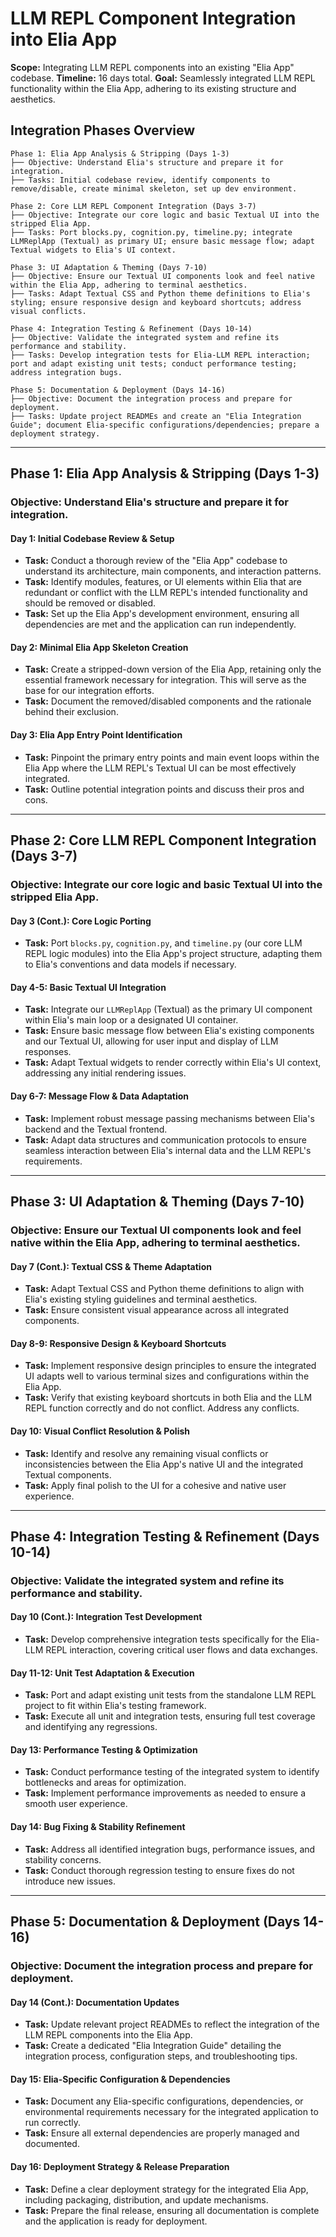 # LLM REPL Component Integration into Elia App

**Scope:** Integrating LLM REPL components into an existing "Elia App" codebase.
**Timeline:** 16 days total.
**Goal:** Seamlessly integrated LLM REPL functionality within the Elia App, adhering to its existing structure and aesthetics.

## Integration Phases Overview

```
Phase 1: Elia App Analysis & Stripping (Days 1-3)
├── Objective: Understand Elia's structure and prepare it for integration.
├── Tasks: Initial codebase review, identify components to remove/disable, create minimal skeleton, set up dev environment.

Phase 2: Core LLM REPL Component Integration (Days 3-7)
├── Objective: Integrate our core logic and basic Textual UI into the stripped Elia App.
├── Tasks: Port blocks.py, cognition.py, timeline.py; integrate LLMReplApp (Textual) as primary UI; ensure basic message flow; adapt Textual widgets to Elia's UI context.

Phase 3: UI Adaptation & Theming (Days 7-10)
├── Objective: Ensure our Textual UI components look and feel native within the Elia App, adhering to terminal aesthetics.
├── Tasks: Adapt Textual CSS and Python theme definitions to Elia's styling; ensure responsive design and keyboard shortcuts; address visual conflicts.

Phase 4: Integration Testing & Refinement (Days 10-14)
├── Objective: Validate the integrated system and refine its performance and stability.
├── Tasks: Develop integration tests for Elia-LLM REPL interaction; port and adapt existing unit tests; conduct performance testing; address integration bugs.

Phase 5: Documentation & Deployment (Days 14-16)
├── Objective: Document the integration process and prepare for deployment.
├── Tasks: Update project READMEs and create an "Elia Integration Guide"; document Elia-specific configurations/dependencies; prepare a deployment strategy.
```

---

## Phase 1: Elia App Analysis & Stripping (Days 1-3)

### Objective: Understand Elia's structure and prepare it for integration.

#### Day 1: Initial Codebase Review & Setup
- **Task:** Conduct a thorough review of the "Elia App" codebase to understand its architecture, main components, and interaction patterns.
- **Task:** Identify modules, features, or UI elements within Elia that are redundant or conflict with the LLM REPL's intended functionality and should be removed or disabled.
- **Task:** Set up the Elia App's development environment, ensuring all dependencies are met and the application can run independently.

#### Day 2: Minimal Elia App Skeleton Creation
- **Task:** Create a stripped-down version of the Elia App, retaining only the essential framework necessary for integration. This will serve as the base for our integration efforts.
- **Task:** Document the removed/disabled components and the rationale behind their exclusion.

#### Day 3: Elia App Entry Point Identification
- **Task:** Pinpoint the primary entry points and main event loops within the Elia App where the LLM REPL's Textual UI can be most effectively integrated.
- **Task:** Outline potential integration points and discuss their pros and cons.

---

## Phase 2: Core LLM REPL Component Integration (Days 3-7)

### Objective: Integrate our core logic and basic Textual UI into the stripped Elia App.

#### Day 3 (Cont.): Core Logic Porting
- **Task:** Port `blocks.py`, `cognition.py`, and `timeline.py` (our core LLM REPL logic modules) into the Elia App's project structure, adapting them to Elia's conventions and data models if necessary.

#### Day 4-5: Basic Textual UI Integration
- **Task:** Integrate our `LLMReplApp` (Textual) as the primary UI component within Elia's main loop or a designated UI container.
- **Task:** Ensure basic message flow between Elia's existing components and our Textual UI, allowing for user input and display of LLM responses.
- **Task:** Adapt Textual widgets to render correctly within Elia's UI context, addressing any initial rendering issues.

#### Day 6-7: Message Flow & Data Adaptation
- **Task:** Implement robust message passing mechanisms between Elia's backend and the Textual frontend.
- **Task:** Adapt data structures and communication protocols to ensure seamless interaction between Elia's internal data and the LLM REPL's requirements.

---

## Phase 3: UI Adaptation & Theming (Days 7-10)

### Objective: Ensure our Textual UI components look and feel native within the Elia App, adhering to terminal aesthetics.

#### Day 7 (Cont.): Textual CSS & Theme Adaptation
- **Task:** Adapt Textual CSS and Python theme definitions to align with Elia's existing styling guidelines and terminal aesthetics.
- **Task:** Ensure consistent visual appearance across all integrated components.

#### Day 8-9: Responsive Design & Keyboard Shortcuts
- **Task:** Implement responsive design principles to ensure the integrated UI adapts well to various terminal sizes and configurations within the Elia App.
- **Task:** Verify that existing keyboard shortcuts in both Elia and the LLM REPL function correctly and do not conflict. Address any conflicts.

#### Day 10: Visual Conflict Resolution & Polish
- **Task:** Identify and resolve any remaining visual conflicts or inconsistencies between the Elia App's native UI and the integrated Textual components.
- **Task:** Apply final polish to the UI for a cohesive and native user experience.

---

## Phase 4: Integration Testing & Refinement (Days 10-14)

### Objective: Validate the integrated system and refine its performance and stability.

#### Day 10 (Cont.): Integration Test Development
- **Task:** Develop comprehensive integration tests specifically for the Elia-LLM REPL interaction, covering critical user flows and data exchanges.

#### Day 11-12: Unit Test Adaptation & Execution
- **Task:** Port and adapt existing unit tests from the standalone LLM REPL project to fit within Elia's testing framework.
- **Task:** Execute all unit and integration tests, ensuring full test coverage and identifying any regressions.

#### Day 13: Performance Testing & Optimization
- **Task:** Conduct performance testing of the integrated system to identify bottlenecks and areas for optimization.
- **Task:** Implement performance improvements as needed to ensure a smooth user experience.

#### Day 14: Bug Fixing & Stability Refinement
- **Task:** Address all identified integration bugs, performance issues, and stability concerns.
- **Task:** Conduct thorough regression testing to ensure fixes do not introduce new issues.

---

## Phase 5: Documentation & Deployment (Days 14-16)

### Objective: Document the integration process and prepare for deployment.

#### Day 14 (Cont.): Documentation Updates
- **Task:** Update relevant project READMEs to reflect the integration of the LLM REPL components into the Elia App.
- **Task:** Create a dedicated "Elia Integration Guide" detailing the integration process, configuration steps, and troubleshooting tips.

#### Day 15: Elia-Specific Configuration & Dependencies
- **Task:** Document any Elia-specific configurations, dependencies, or environmental requirements necessary for the integrated application to run correctly.
- **Task:** Ensure all external dependencies are properly managed and documented.

#### Day 16: Deployment Strategy & Release Preparation
- **Task:** Define a clear deployment strategy for the integrated Elia App, including packaging, distribution, and update mechanisms.
- **Task:** Prepare the final release, ensuring all documentation is complete and the application is ready for deployment.